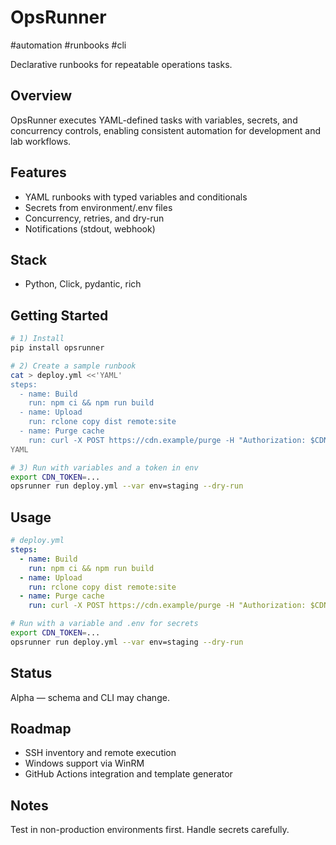# OpsRunner

<p><span class="badge">#automation</span> <span class="badge">#runbooks</span> <span class="badge">#cli</span></p>

Declarative runbooks for repeatable operations tasks.

## Overview

OpsRunner executes YAML-defined tasks with variables, secrets, and concurrency controls, enabling consistent automation for development and lab workflows.

## Features

- YAML runbooks with typed variables and conditionals
- Secrets from environment/.env files
- Concurrency, retries, and dry-run
- Notifications (stdout, webhook)

## Stack

- Python, Click, pydantic, rich

## Getting Started

```bash
# 1) Install
pip install opsrunner

# 2) Create a sample runbook
cat > deploy.yml <<'YAML'
steps:
  - name: Build
    run: npm ci && npm run build
  - name: Upload
    run: rclone copy dist remote:site
  - name: Purge cache
    run: curl -X POST https://cdn.example/purge -H "Authorization: $CDN_TOKEN"
YAML

# 3) Run with variables and a token in env
export CDN_TOKEN=...
opsrunner run deploy.yml --var env=staging --dry-run
```

## Usage

```yaml
# deploy.yml
steps:
  - name: Build
    run: npm ci && npm run build
  - name: Upload
    run: rclone copy dist remote:site
  - name: Purge cache
    run: curl -X POST https://cdn.example/purge -H "Authorization: $CDN_TOKEN"
```

```bash
# Run with a variable and .env for secrets
export CDN_TOKEN=...
opsrunner run deploy.yml --var env=staging --dry-run
```

## Status

Alpha — schema and CLI may change.

## Roadmap

- SSH inventory and remote execution
- Windows support via WinRM
- GitHub Actions integration and template generator

## Notes

Test in non-production environments first. Handle secrets carefully.
